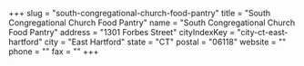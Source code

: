 +++
slug = "south-congregational-church-food-pantry"
title = "South Congregational Church Food Pantry"
name = "South Congregational Church Food Pantry"
address = "1301 Forbes Street"
cityIndexKey = "city-ct-east-hartford"
city = "East Hartford"
state = "CT"
postal = "06118"
website = ""
phone = ""
fax = ""
+++
